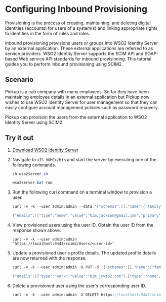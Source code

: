 # Configuring Inbound Provisioning 

Provisioning is the process of creating, maintaining, and deleting digital identities (accounts) for users of a system(s) and linking appropriate rights to identities in the form of rules and roles. 

Inbound provisioning provisions users or groups into WSO2 Identity Server by an external application. These external applications are referred to as service providers. WSO2 Identity Server supports the SCIM API and SOAP-based Web service API standards for inbound provisioning.
This tutorial guides you to perform inbound provisioning using SCIM2.

## Scenario

Pickup is a cab company with many employees. So far they have been maintaining employee details in an external application but Pickup now wishes to use WSO2 Identity Server for user management so that they can easily configure account management policies such as password recovery.

Pickup can provision the users from the external application to WSO2 Identity Server using SCIM2. 

## Try it out

1. [Download WSO2 Identity Server](https://wso2.com/identity-and-access-management/)
2. Navigate to `<IS_HOME>/bin` and start the server by executing one of the following commands.

    ``` java tab="Linux/MacOS"
    sh wso2server.sh
    ```

    ``` java tab="Windows"
    wso2server.bat run
    ```

3. Run the following curl command on a terminal window to provision a user. 

    ```java tab="Request"
    curl -v -k --user admin:admin --data '{"schemas":[],"name":{"familyName":"jackson","givenName":"kim"},"userName":"kim","password":"kimwso2","emails":[{"primary":true,"value":"kim.jackson@gmail.com","type":"home"},{"value":"kim_j@wso2.com","type":"work"}]}' --header "Content-Type:application/json" https://localhost:9443/scim2/Users
    ```
    
    ```java tab="Response"
    {"emails":[{"type":"home","value":"kim.jackson@gmail.com","primary":true},{"type":"work","value":"kim_j@wso2.com"}],"meta":{"created":"2018-08-15T14:55:23Z","location":"https://localhost:9443/scim2/Users/c8c821ba-1200-495e-a775-79b260e717bd","lastModified":"2018-08-15T14:55:23Z","resourceType":"User"},"schemas":["urn:ietf:params:scim:schemas:core:2.0:User","urn:ietf:params:scim:schemas:extension:enterprise:2.0:User"],"name":{"familyName":"jackson","givenName":"kim"},"id":"c8c821ba-1200-495e-a775-79b260e717bd","userName":"kim"}
    ```

4. View provisioned users using the user ID. Obtain the user ID from the response shown above. 

    ```
    curl -v -k --user admin:admin 'https://localhost:9443/scim2/Users/<user-id>'
    ```

5. Update a provisioned user's profile details. The updated profile details are now returned with the response. 

    ```java tab="Request"
    curl -v -k --user admin:admin -X PUT -d '{"schemas":[],"name":{"familyName":"jackson","givenName":"kim"},"userName":"kim","emails":[{"value":"kim_j@wso2.com","type":"work"},{"value":"kim.jack@gmail.com","type":"home"}]}' --header "Content-Type:application/json" https://localhost:9443/scim2/Users/c8c821ba-1200-495e-a775-79b260e717bd 
    ```
    
    ```java tab="Response"
    {"emails":[{"type":"work","value":"kim_j@wso2.com"},{"type":"home","value":"kim.jack@gmail.com"}],"meta":{"created":"2018-08-15T14:55:23Z","location":"https://localhost:9443/scim2/Users/c8c821ba-1200-495e-a775-79b260e717bd","lastModified":"2018-08-16T14:24:00Z","resourceType":"User"},"schemas":["urn:ietf:params:scim:schemas:core:2.0:User","urn:ietf:params:scim:schemas:extension:enterprise:2.0:User"],"roles":[{"type":"default","value":"Internal/everyone"}],"name":{"givenName":"kim","familyName":"jackson"},"id":"c8c821ba-1200-495e-a775-79b260e717bd","userName":"kim"} 
    ```
    
4. Delete a provisioned user using the user's corresponding user ID. 

    ```java
    curl -v -k --user admin:admin -X DELETE https://localhost:9443/scim2/Users/<user-id> -H "Accept: application/scim+json"
    ```
